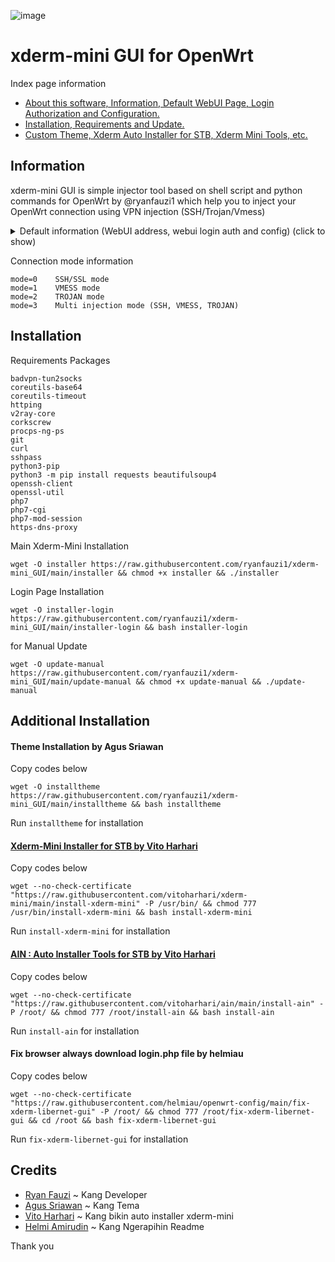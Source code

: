 
![image](https://user-images.githubusercontent.com/20932301/125009423-bb764400-e08e-11eb-8645-46c9bf7fa74b.png)

# xderm-mini GUI for OpenWrt
Index page information
- [About this software, Information, Default WebUI Page, Login Authorization and Configuration.](https://github.com/helmiau/xderm-mini_GUI#information)
- [Installation, Requirements and Update.](https://github.com/helmiau/xderm-mini_GUI#additional-installation)
- [Custom Theme, Xderm Auto Installer for STB, Xderm Mini Tools, etc.](https://github.com/helmiau/xderm-mini_GUI#information)


## Information
xderm-mini GUI is simple injector tool based on shell script and python commands for OpenWrt by @ryanfauzi1 which help you to inject your OpenWrt connection using VPN injection (SSH/Trojan/Vmess)

<details><summary>Default information (WebUI address, webui login auth and config) (click to show)</summary>
<p>
  
Default **WebUI Page** : http://192.168.1.1/xderm

Default **auth.txt** (WebUI Login Information) 

```
Username  : admin
Password  : xderm
```

Default **config.txt** 
```
host=103.157.1xx.xx
port=443
pudp=7300
user=ryanxxxx
pass=123xxx
sni=www.xxx.xx
vmess://eyJhZGQiOixxxxxxx
trojan://user@server:port
mode=0
```
  
</p>
</details>

Connection mode information
```
mode=0    SSH/SSL mode
mode=1    VMESS mode
mode=2    TROJAN mode
mode=3    Multi injection mode (SSH, VMESS, TROJAN)
```

## Installation
Requirements Packages
```
badvpn-tun2socks
coreutils-base64
coreutils-timeout
httping
v2ray-core
corkscrew
procps-ng-ps
git
curl
sshpass
python3-pip
python3 -m pip install requests beautifulsoup4
openssh-client
openssl-util
php7
php7-cgi
php7-mod-session
https-dns-proxy
```

Main Xderm-Mini Installation
```
wget -O installer https://raw.githubusercontent.com/ryanfauzi1/xderm-mini_GUI/main/installer && chmod +x installer && ./installer
```

Login Page Installation
```
wget -O installer-login https://raw.githubusercontent.com/ryanfauzi1/xderm-mini_GUI/main/installer-login && bash installer-login
```

for Manual Update
```
wget -O update-manual https://raw.githubusercontent.com/ryanfauzi1/xderm-mini_GUI/main/update-manual && chmod +x update-manual && ./update-manual
```

## Additional Installation
#### Theme Installation by Agus Sriawan
Copy codes below
```
wget -O installtheme https://raw.githubusercontent.com/ryanfauzi1/xderm-mini_GUI/main/installtheme && bash installtheme
```
Run ```installtheme``` for installation

#### [Xderm-Mini Installer for STB by Vito Harhari](https://github.com/vitoharhari/xderm-mini)
Copy codes below
```
wget --no-check-certificate "https://raw.githubusercontent.com/vitoharhari/xderm-mini/main/install-xderm-mini" -P /usr/bin/ && chmod 777 /usr/bin/install-xderm-mini && bash install-xderm-mini
```
Run ```install-xderm-mini``` for installation

#### [AIN : Auto Installer Tools for STB by Vito Harhari](https://github.com/vitoharhari/ain)
Copy codes below
```
wget --no-check-certificate "https://raw.githubusercontent.com/vitoharhari/ain/main/install-ain" -P /root/ && chmod 777 /root/install-ain && bash install-ain
```
Run ```install-ain``` for installation


#### Fix browser always download login.php file by helmiau
Copy codes below
```
wget --no-check-certificate "https://raw.githubusercontent.com/helmiau/openwrt-config/main/fix-xderm-libernet-gui" -P /root/ && chmod 777 /root/fix-xderm-libernet-gui && cd /root && bash fix-xderm-libernet-gui
```
Run ```fix-xderm-libernet-gui``` for installation

## Credits
- [Ryan Fauzi](github.com/ryanfauzi1) ~ Kang Developer
- [Agus Sriawan](https://www.facebook.com/agussriawan.id) ~ Kang Tema
- [Vito Harhari](github.com/vitoharhari) ~ Kang bikin auto installer xderm-mini
- [Helmi Amirudin](github.com/helmiau) ~ Kang Ngerapihin Readme

Thank you
